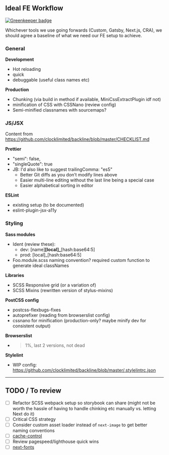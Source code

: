 ## Ideal FE Workflow

[![Greenkeeper badge](https://badges.greenkeeper.io/clocklimited/backline.svg?token=c19144f633dfde7cadd77122214927c149387d0e1223513814b8a4b53175dcb2&ts=1561325537439)](https://greenkeeper.io/)

Whichever tools we use going forwards (Custom, Gatsby, Next.js, CRA), we should agree a baseline of what we need our FE setup to achieve.

### General

**Development**

- Hot reloading
- quick
- debuggable (useful class names etc)

**Production**

- Chunking (via build in method if available, MiniCssExtractPlugin idf not)
- minification of CSS with CSSNano (review config)
- Semi-minified classnames with sourcemaps?

### JS/JSX

Content from https://github.com/clocklimited/backline/blob/master/CHECKLIST.md

**Prettier**

- "semi": false,
- "singleQuote": true
- JB: I'd also like to suggest trailingComma: "es5"
  - Better Git diffs as you don’t modify lines above
  - Easier multi-line editing without the last line being a special case
  - Easier alphabetical sorting in editor

**ESLint**

- existing setup (to be documented)
- eslint-plugin-jsx-a11y

### Styling

**Sass modules**

- Ident (review these):
  - dev: [name]**[local]\_**[hash:base64:5]
  - prod: [local]\_[hash:base64:5]
- Foo.module.scss naming convention? required custom function to generate ideal classNames

**Libraries**

- SCSS Responsive grid (or a variation of)
- SCSS Mixins (rewritten version of stylus-mixins)

**PostCSS config**

- postcss-flexbugs-fixes
- autoprefixer (reading from browserslist config)
- cssnano for minification (production-only? maybe minify dev for consistent output)

**Browserslist**

- > 1%, last 2 versions, not dead

**Stylelint**

- WIP config: https://github.com/clocklimited/backline/blob/master/.stylelintrc.json

---

## TODO / To review

- [ ] Refactor SCSS webpack setup so storybook can share (might not be worth the hassle of having to handle chinking etc manually vs. letting Next do it)
- [ ] Critical CSS strategy
- [ ] Consider custom asset loader instead of `next-image` to get better naming conventions
- [ ] [cache-control](https://csswizardry.com/2019/03/cache-control-for-civilians/)
- [ ] Review pagespeed/lighthouse quick wins
- [ ] [next-fonts](https://github.com/rohanray/next-fonts)
